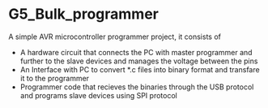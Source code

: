 # G5_Bulk_programmer
A simple AVR microcontroller programmer project, it consists of
* A hardware circuit that connects the PC with master programmer and further to the slave devices and manages the voltage between the pins
* An Interface with PC to convert *.c files into binary format and transfare it to the programmer
* Programmer code that recieves the binaries through the USB protocol and programs slave devices using SPI protocol
